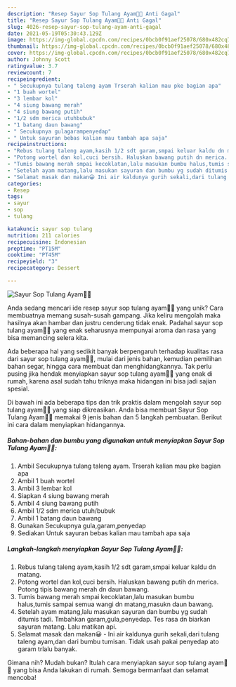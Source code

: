 ```yaml
---
description: "Resep Sayur Sop Tulang Ayam🐓🥕 Anti Gagal"
title: "Resep Sayur Sop Tulang Ayam🐓🥕 Anti Gagal"
slug: 4026-resep-sayur-sop-tulang-ayam-anti-gagal
date: 2021-05-19T05:30:43.129Z
image: https://img-global.cpcdn.com/recipes/0bcb0f91aef25078/680x482cq70/sayur-sop-tulang-ayam🐓🥕-foto-resep-utama.jpg
thumbnail: https://img-global.cpcdn.com/recipes/0bcb0f91aef25078/680x482cq70/sayur-sop-tulang-ayam🐓🥕-foto-resep-utama.jpg
cover: https://img-global.cpcdn.com/recipes/0bcb0f91aef25078/680x482cq70/sayur-sop-tulang-ayam🐓🥕-foto-resep-utama.jpg
author: Johnny Scott
ratingvalue: 3.7
reviewcount: 7
recipeingredient:
- " Secukupnya tulang taleng ayam Trserah kalian mau pke bagian apa"
- "1 buah wortel"
- "3 lembar kol"
- "4 siung bawang merah"
- "4 siung bawang putih"
- "1/2 sdm merica utuhbubuk"
- "1 batang daun bawang"
- " Secukupnya gulagarampenyedap"
- " Untuk sayuran bebas kalian mau tambah apa saja"
recipeinstructions:
- "Rebus tulang taleng ayam,kasih 1/2 sdt garam,smpai keluar kaldu dn matang."
- "Potong wortel dan kol,cuci bersih. Haluskan bawang putih dn merica. Potong tipis bawang merah dn daun bawang."
- "Tumis bawang merah smpai kecoklatan,lalu masukan bumbu halus,tumis sampai semua wangi dn matang,masukn daun bawang."
- "Setelah ayam matang,lalu masukan sayuran dan bumbu yg sudah ditumis tadi. Tmbahkan garam,gula,penyedap. Tes rasa dn biarkan sayuran matang. Lalu matikan api."
- "Selamat masak dan makan😀 Ini air kaldunya gurih sekali,dari tulang taleng ayam,dan dari bumbu tumisan. Tidak usah pakai penyedap ato garam trlalu banyak."
categories:
- Resep
tags:
- sayur
- sop
- tulang

katakunci: sayur sop tulang 
nutrition: 211 calories
recipecuisine: Indonesian
preptime: "PT15M"
cooktime: "PT45M"
recipeyield: "3"
recipecategory: Dessert

---
```



![Sayur Sop Tulang Ayam🐓🥕](https://img-global.cpcdn.com/recipes/0bcb0f91aef25078/680x482cq70/sayur-sop-tulang-ayam🐓🥕-foto-resep-utama.jpg)

Anda sedang mencari ide resep sayur sop tulang ayam🐓🥕 yang unik? Cara membuatnya memang susah-susah gampang. Jika keliru mengolah maka hasilnya akan hambar dan justru cenderung tidak enak. Padahal sayur sop tulang ayam🐓🥕 yang enak seharusnya mempunyai aroma dan rasa yang bisa memancing selera kita.

Ada beberapa hal yang sedikit banyak berpengaruh terhadap kualitas rasa dari sayur sop tulang ayam🐓🥕, mulai dari jenis bahan, kemudian pemilihan bahan segar, hingga cara membuat dan menghidangkannya. Tak perlu pusing jika hendak menyiapkan sayur sop tulang ayam🐓🥕 yang enak di rumah, karena asal sudah tahu triknya maka hidangan ini bisa jadi sajian spesial.




Di bawah ini ada beberapa tips dan trik praktis dalam mengolah sayur sop tulang ayam🐓🥕 yang siap dikreasikan. Anda bisa membuat Sayur Sop Tulang Ayam🐓🥕 memakai 9 jenis bahan dan 5 langkah pembuatan. Berikut ini cara dalam menyiapkan hidangannya.

<!--inarticleads1-->

##### Bahan-bahan dan bumbu yang digunakan untuk menyiapkan Sayur Sop Tulang Ayam🐓🥕:

1. Ambil  Secukupnya tulang taleng ayam. Trserah kalian mau pke bagian apa
1. Ambil 1 buah wortel
1. Ambil 3 lembar kol
1. Siapkan 4 siung bawang merah
1. Ambil 4 siung bawang putih
1. Ambil 1/2 sdm merica utuh/bubuk
1. Ambil 1 batang daun bawang
1. Gunakan  Secukupnya gula,garam,penyedap
1. Sediakan  Untuk sayuran bebas kalian mau tambah apa saja




<!--inarticleads2-->

##### Langkah-langkah menyiapkan Sayur Sop Tulang Ayam🐓🥕:

1. Rebus tulang taleng ayam,kasih 1/2 sdt garam,smpai keluar kaldu dn matang.
1. Potong wortel dan kol,cuci bersih. Haluskan bawang putih dn merica. Potong tipis bawang merah dn daun bawang.
1. Tumis bawang merah smpai kecoklatan,lalu masukan bumbu halus,tumis sampai semua wangi dn matang,masukn daun bawang.
1. Setelah ayam matang,lalu masukan sayuran dan bumbu yg sudah ditumis tadi. Tmbahkan garam,gula,penyedap. Tes rasa dn biarkan sayuran matang. Lalu matikan api.
1. Selamat masak dan makan😀 - Ini air kaldunya gurih sekali,dari tulang taleng ayam,dan dari bumbu tumisan. Tidak usah pakai penyedap ato garam trlalu banyak.




Gimana nih? Mudah bukan? Itulah cara menyiapkan sayur sop tulang ayam🐓🥕 yang bisa Anda lakukan di rumah. Semoga bermanfaat dan selamat mencoba!
